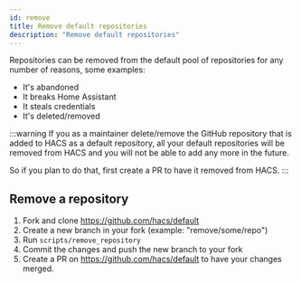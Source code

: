 ```yaml
---
id: remove
title: Remove default repositories
description: "Remove default repositories"
---
```


Repositories can be removed from the default pool of repositories for any number of reasons, some examples:

- It's abandoned
- It breaks Home Assistant
- It steals credentials
- It's deleted/removed

:::warning
If you as a maintainer delete/remove the GitHub repository that is added to HACS as a default repository, all your default repositories will be removed from HACS and you will not be able to add any more in the future.

So if you plan to do that, first create a PR to have it removed from HACS.
:::



## Remove a repository

1. Fork and clone https://github.com/hacs/default
1. Create a new branch in your fork (example: "remove/some/repo")
1. Run `scripts/remove_repository`
1. Commit the changes and push the new branch to your fork
1. Create a PR on https://github.com/hacs/default to have your changes merged.
